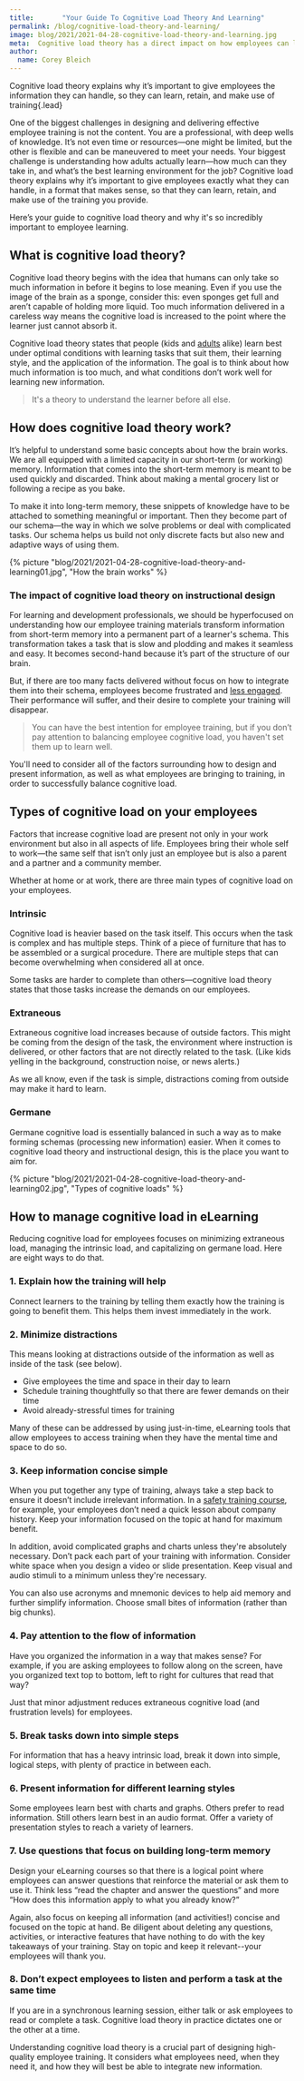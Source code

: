 ```yaml
---
title:       "Your Guide To Cognitive Load Theory And Learning"
permalink: /blog/cognitive-load-theory-and-learning/
image: blog/2021/2021-04-28-cognitive-load-theory-and-learning.jpg
meta:  Cognitive load theory has a direct impact on how employees can learn and retain information. This is why it's so incredibly important to employee learning.
author: 
  name: Corey Bleich
---
```


Cognitive load theory explains why it’s important to give employees the information they can handle, so they can learn, retain, and make use of training{.lead}

One of the biggest challenges in designing and delivering effective employee training is not the content. You are a professional, with deep wells of knowledge. It’s not even time or resources—one might be limited, but the other is flexible and can be maneuvered to meet your needs. Your biggest challenge is understanding how adults actually learn—how much can they take in, and what’s the best learning environment for the job? Cognitive load theory explains why it’s important to give employees exactly what they can handle, in a format that makes sense, so that they can learn, retain, and make use of the training you provide.

Here’s your guide to cognitive load theory and why it's so incredibly important to employee learning.

## What is cognitive load theory?

Cognitive load theory begins with the idea that humans can only take so much information in before it begins to lose meaning. Even if you use the image of the brain as a sponge, consider this: even sponges get full and aren’t capable of holding more liquid. Too much information delivered in a careless way means the cognitive load is increased to the point where the learner just cannot absorb it.

Cognitive load theory states that people (kids and [adults](/blog/adult-learning-theory/) alike) learn best under optimal conditions with learning tasks that suit them, their learning style, and the application of the information. The goal is to think about how much information is too much, and what conditions don’t work well for learning new information. 

>It's a theory to understand the learner before all else.

## How does cognitive load theory work?

It’s helpful to understand some basic concepts about how the brain works. We are all equipped with a limited capacity in our short-term (or working) memory. Information that comes into the short-term memory is meant to be used quickly and discarded. Think about making a mental grocery list or following a recipe as you bake.

To make it into long-term memory, these snippets of knowledge have to be attached to something meaningful or important. Then they become part of our schema—the way in which we solve problems or deal with complicated tasks. Our schema helps us build not only discrete facts but also new and adaptive ways of using them.


{% picture "blog/2021/2021-04-28-cognitive-load-theory-and-learning01.jpg", "How the brain works" %}


### The impact of cognitive load theory on instructional design

For learning and development professionals, we should be hyperfocused on understanding how our employee training materials transform information from short-term memory into a permanent part of a learner's schema. This transformation takes a task that is slow and plodding and makes it seamless and easy. It becomes second-hand because it’s part of the structure of our brain.

But, if there are too many facts delivered without focus on how to integrate them into their schema, employees become frustrated and [less engaged](/blog/employee-engagement-research/). Their performance will suffer, and their desire to complete your training will disappear.

>You can have the best intention for employee training, but if you don’t pay attention to balancing employee cognitive load, you haven't set them up to learn well.

You'll need to consider all of the factors surrounding how to design and present information, as well as what employees are bringing to training, in order to successfully balance cognitive load.

## Types of cognitive load on your employees

Factors that increase cognitive load are present not only in your work environment but also in all aspects of life. Employees bring their whole self to work—the same self that isn’t only just an employee but is also a parent and a partner and a community member.

Whether at home or at work, there are three main types of cognitive load on your employees.

### Intrinsic

Cognitive load is heavier based on the task itself. This occurs when the task is complex and has multiple steps. Think of a piece of furniture that has to be assembled or a surgical procedure. There are multiple steps that can become overwhelming when considered all at once.

Some tasks are harder to complete than others—cognitive load theory states that those tasks increase the demands on our employees.

### Extraneous

Extraneous cognitive load increases because of outside factors. This might be coming from the design of the task, the environment where instruction is delivered, or other factors that are not directly related to the task. (Like kids yelling in the background, construction noise, or news alerts.) 

As we all know, even if the task is simple, distractions coming from outside may make it hard to learn.

### Germane

Germane cognitive load is essentially balanced in such a way as to make forming schemas (processing new information) easier. When it comes to cognitive load theory and instructional design, this is the place you want to aim for.


{% picture "blog/2021/2021-04-28-cognitive-load-theory-and-learning02.jpg", "Types of cognitive loads" %}


## How to manage cognitive load in eLearning

Reducing cognitive load for employees focuses on minimizing extraneous load, managing the intrinsic load, and capitalizing on germane load. Here are eight ways to do that.

### 1. Explain how the training will help

Connect learners to the training by telling them exactly how the training is going to benefit them. This helps them invest immediately in the work.

### 2. Minimize distractions

This means looking at distractions outside of the information as well as inside of the task (see below).

* Give employees the time and space in their day to learn
* Schedule training thoughtfully so that there are fewer demands on their time
* Avoid already-stressful times for training

Many of these can be addressed by using just-in-time, eLearning tools that allow employees to access training when they have the mental time and space to do so.

### 3. Keep information concise simple

When you put together any type of training, always take a step back to ensure it doesn’t include irrelevant information. In a [safety training course](/blog/employee-safety-training-topics/), for example, your employees don’t need a quick lesson about company history. Keep your information focused on the topic at hand for maximum benefit. 

In addition, avoid complicated graphs and charts unless they're absolutely necessary. Don’t pack each part of your training with information. Consider white space when you design a video or slide presentation. Keep visual and audio stimuli to a minimum unless they're necessary.

You can also use acronyms and mnemonic devices to help aid memory and further simplify information. Choose small bites of information (rather than big chunks).

### 4. Pay attention to the flow of information

Have you organized the information in a way that makes sense? For example, if you are asking employees to follow along on the screen, have you organized text top to bottom, left to right for cultures that read that way?

Just that minor adjustment reduces extraneous cognitive load (and frustration levels) for employees.

### 5. Break tasks down into simple steps

For information that has a heavy intrinsic load, break it down into simple, logical steps, with plenty of practice in between each.

### 6. Present information for different learning styles

Some employees learn best with charts and graphs. Others prefer to read information. Still others learn best in an audio format. Offer a variety of presentation styles to reach a variety of learners.

### 7. Use questions that focus on building long-term memory

Design your eLearning courses so that there is a logical point where employees can answer questions that reinforce the material or ask them to use it. Think less “read the chapter and answer the questions” and more “How does this information apply to what you already know?”

Again, also focus on keeping all information (and activities!) concise and focused on the topic at hand. Be diligent about deleting any questions, activities, or interactive features that have nothing to do with the key takeaways of your training. Stay on topic and keep it relevant--your employees will thank you. 

### 8. Don’t expect employees to listen and perform a task at the same time

If you are in a synchronous learning session, either talk or ask employees to read or complete a task. Cognitive load theory in practice dictates one or the other at a time.

Understanding cognitive load theory is a crucial part of designing high-quality employee training. It considers what employees need, when they need it, and how they will best be able to integrate new information.
